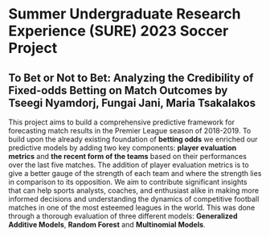 # Summer Undergraduate Research Experience (SURE) 2023 Soccer Project
## To Bet or Not to Bet: Analyzing the Credibility of Fixed-odds Betting on Match Outcomes by Tseegi Nyamdorj, Fungai Jani, Maria Tsakalakos

This project aims to build a comprehensive predictive framework for forecasting match results in the Premier League season of 2018-2019. To build upon the already existing foundation of **betting odds** we enriched our predictive models by adding two key components: **player evaluation metrics** and **the recent form of the teams** based on their performances over the last five matches. The addition of player evaluation metrics is to give a better gauge of the strength of each team and where the strength lies in comparison to its opposition. We aim to contribute significant insights that can help sports analysts, coaches, and enthusiast alike in making more informed decisions and understanding the dynamics of competitive football matches in one of the most esteemed leagues in the world. This was done through a thorough evaluation of three different models: **Generalized Additive Models**, **Random Forest** and **Multinomial Models**.
